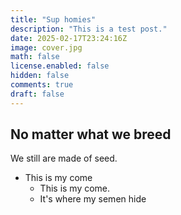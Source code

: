```yaml
---
title: "Sup homies"
description: "This is a test post."
date: 2025-02-17T23:24:16Z
image: cover.jpg
math: false
license.enabled: false
hidden: false
comments: true
draft: false
---
```


## No matter what we breed

We still are made of seed.

- This is my come
  - This is my come.
  - It's where my semen hide
